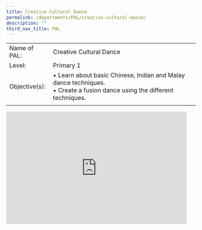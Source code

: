 ```yaml
---
title: Creative Cultural Dance
permalink: /departments/PAL/creative-cultural-dance/
description: ""
third_nav_title: PAL
---
```

<!--### Creative Cultural Dance-->

|  |  |
|---|---|
| Name of PAL: | Creative Cultural Dance |
| Level: | Primary 1 |
| Objective(s):<br> | • Learn about basic Chinese, Indian and Malay dance techniques.<br>• Create a fusion dance using the different techniques. |
|  |  |

<iframe allowfullscreen="true" height="299" width="480" frameborder="0" src="https://docs.google.com/presentation/d/e/2PACX-1vS4rDRYRGxDJ_vBsBpWcKh9JlgXmozvhnYKHUAFVdXWF2lt49Jrc_9ovCeOdXt8Pqi_EafPf1IX9z4A/embed?start=false&amp;loop=false&amp;delayms=5000"></iframe>